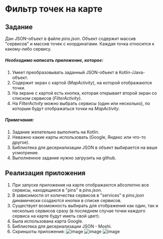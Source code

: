 # Фильтр точек на карте

## Задание

Дан JSON-объект в файле *pins.json*. Объект содержит массив "сервисов" и массив точек с координатами. Каждая точка относится к какому-либо сервису.

##### Необходимо написать приложение, которое:
1. Умеет преобразовывать заданный JSON-объект в Kotlin-/Java- объект.
2. Содержит экран с картой (*MapActivity*), на которой отображаются точки. 
3. На экране с картой есть кнопка, которая открывает второй экран со списком сервисов (*FilterActivity*). 
4. На *FilterActvity* можно выбрать сервисы (один или несколько), по которым будут отображаться точки на *MapActivity*.

##### Примечания:
1. Задание желательно выполнять на Kotlin.
2. Неважно какие карты использовать (Google, Яндекс или что-то другое).
3. Библиотека для десериализации JSON в объект выбирается на ваше усмотрение.
4. Выполненное задание нужно загрузить на github.

## Реализация приложения
1. При запуске приложения на карте отображаются абсолютно все сервисы, находящиеся в "pins" в *pins.json*.
2. В зависимости от количества сервисов в "services" в *pins.json* динамически создаются кнопки в списке сервисов.
3. Существует возможность выбирать для отображения как один, так и несколько сервисов сразу (в последнем случае точки каждого сервиса на карте будут иметь свой цвет).
4. Была использована карта Google.
5. Библиотека для десериализации JSON - Moshi.
6. Скриншоты приложения:
![image]("https://github.com/Katushkahey/Avito_map/tree/master/Screenshots/Screenshot_0.png")
![image]("https://github.com/Katushkahey/Avito_map/tree/master/Screenshots/Screenshot_1.png")
![image]("https://github.com/Katushkahey/Avito_map/tree/master/Screenshots/Screenshot_2.png")

